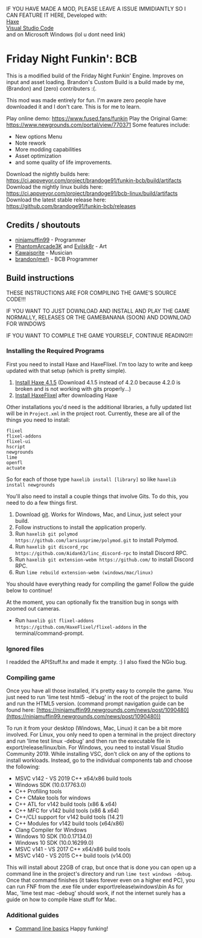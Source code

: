 IF YOU HAVE MADE A MOD, PLEASE LEAVE A ISSUE IMMIDIANTLY SO I CAN FEATURE IT HERE,
Developed with:  
[Haxe](https://haxe.org)  
[Visual Studio Code](https://code.visualstudio.com)  
and on Microsoft Windows (lol u dont need link)
# Friday Night Funkin': BCB

This is a modified build of the Friday Night Funkin' Engine. Improves on input and asset loading.
Brandon's Custom Build is a build made by me, (Brandon) and (zero) contributers :(.  
  
This mod was made entirely for fun. I'm aware zero people have downloaded it and I don't care. This is for me to learn.


Play online demo: https://www.fused.fans/funkin
Play the Original Game: https://www.newgrounds.com/portal/view/770371
Some features include:
- New options Menu
- Note rework
- More modding capabilities
- Asset optimization
- and some quality of life improvements.

Download the nightly builds here: https://ci.appveyor.com/project/brandoge91/funkin-bcb/build/artifacts
Download the nightly linux builds here: https://ci.appveyor.com/project/brandoge91/bcb-linux/build/artifacts
Download the latest stable release here: https://github.com/brandoge91/funkin-bcb/releases

## Credits / shoutouts  

- [ninjamuffin99](https://twitter.com/ninja_muffin99) - Programmer  
- [PhantomArcade3K](https://twitter.com/phantomarcade3k) and [Evilsk8r](https://twitter.com/evilsk8r) - Art  
- [Kawaisprite](https://twitter.com/kawaisprite) - Musician  
- [brandon(me!)](https://www.fused.fans) - BCB Programmer  


## Build instructions

THESE INSTRUCTIONS ARE FOR COMPILING THE GAME'S SOURCE CODE!!!

IF YOU WANT TO JUST DOWNLOAD AND INSTALL AND PLAY THE GAME NORMALLY, RELEASES OR THE GAMEBANANA (SOON) AND DOWNLOAD FOR WINDOWS

IF YOU WANT TO COMPILE THE GAME YOURSELF, CONTINUE READING!!!

### Installing the Required Programs

First you need to install Haxe and HaxeFlixel. I'm too lazy to write and keep updated with that setup (which is pretty simple). 
1. [Install Haxe 4.1.5](https://haxe.org/download/version/4.1.5/) (Download 4.1.5 instead of 4.2.0 because 4.2.0 is broken and is not working with gits properly...)
2. [Install HaxeFlixel](https://haxeflixel.com/documentation/install-haxeflixel/) after downloading Haxe

Other installations you'd need is the additional libraries, a fully updated list will be in `Project.xml` in the project root. Currently, these are all of the things you need to install:
```
flixel
flixel-addons
flixel-ui
hscript
newgrounds
lime
openfl
actuate
```
So for each of those type `haxelib install [library]` so like `haxelib install newgrounds`

You'll also need to install a couple things that involve Gits. To do this, you need to do a few things first.
1. Download [git](https://git-scm.com/downloads). Works for Windows, Mac, and Linux, just select your build.
2. Follow instructions to install the application properly.
3. Run `haxelib git polymod https://github.com/larsiusprime/polymod.git` to install Polymod.
4. Run `haxelib git discord_rpc https://github.com/Aidan63/linc_discord-rpc` to install Discord RPC.
5. Run `haxelib git extension-webm https://github.com/` to install Discord RPC.
6. Run `lime rebuild extension-webm (windows/mac/linux)`

You should have everything ready for compiling the game! Follow the guide below to continue!

At the moment, you can optionally fix the transition bug in songs with zoomed out cameras.
- Run `haxelib git flixel-addons https://github.com/HaxeFlixel/flixel-addons` in the terminal/command-prompt.

### Ignored files

I readded the APIStuff.hx and made it empty. :) I also fixed the NGio bug.

### Compiling game

Once you have all those installed, it's pretty easy to compile the game. You just need to run 'lime test html5 -debug' in the root of the project to build and run the HTML5 version. (command prompt navigation guide can be found here: [https://ninjamuffin99.newgrounds.com/news/post/1090480](https://ninjamuffin99.newgrounds.com/news/post/1090480))

To run it from your desktop (Windows, Mac, Linux) it can be a bit more involved. For Linux, you only need to open a terminal in the project directory and run 'lime test linux -debug' and then run the executable file in export/release/linux/bin. For Windows, you need to install Visual Studio Community 2019. While installing VSC, don't click on any of the options to install workloads. Instead, go to the individual components tab and choose the following:
* MSVC v142 - VS 2019 C++ x64/x86 build tools
* Windows SDK (10.0.17763.0)
* C++ Profiling tools
* C++ CMake tools for windows
* C++ ATL for v142 build tools (x86 & x64)
* C++ MFC for v142 build tools (x86 & x64)
* C++/CLI support for v142 build tools (14.21)
* C++ Modules for v142 build tools (x64/x86)
* Clang Compiler for Windows
* Windows 10 SDK (10.0.17134.0)
* Windows 10 SDK (10.0.16299.0)
* MSVC v141 - VS 2017 C++ x64/x86 build tools
* MSVC v140 - VS 2015 C++ build tools (v14.00)

This will install about 22GB of crap, but once that is done you can open up a command line in the project's directory and run `lime test windows -debug`. Once that command finishes (it takes forever even on a higher end PC), you can run FNF from the .exe file under export\release\windows\bin
As for Mac, 'lime test mac -debug' should work, if not the internet surely has a guide on how to compile Haxe stuff for Mac.

### Additional guides

- [Command line basics](https://ninjamuffin99.newgrounds.com/news/post/1090480)
Happy funking!

